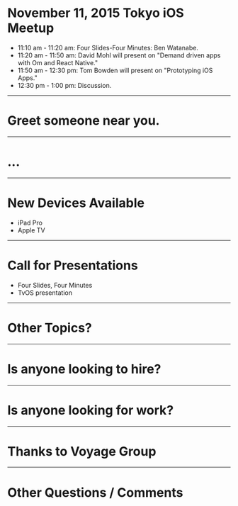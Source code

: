 # November 11, 2015 Tokyo iOS Meetup

- 11:10 am - 11:20 am: Four Slides-Four Minutes: Ben Watanabe.
- 11:20 am - 11:50 am: David Mohl will present on "Demand driven apps with Om and React Native."
- 11:50 am - 12:30 pm: Tom Bowden will present on "Prototyping iOS Apps."
- 12:30 pm - 1:00 pm: Discussion.

---

# Greet someone near you.

---

# ...

---

# New Devices Available

- iPad Pro
- Apple TV

---

# Call for Presentations

- Four Slides, Four Minutes
- TvOS presentation

---

# Other Topics?

---

# Is anyone looking to hire?

---

# Is anyone looking for work?

---

# Thanks to Voyage Group

---

# Other Questions / Comments


